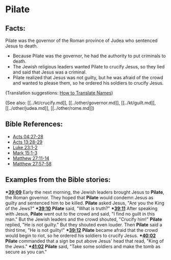 # Pilate #

## Facts: ##

Pilate was the governor of the Roman province of Judea who sentenced Jesus to death.

* Because Pilate was the governor, he had the authority to put criminals to death.
* The Jewish religious leaders wanted Pilate to crucify Jesus, so they lied and said that Jesus was a criminal.
* Pilate realized that Jesus was not guilty, but he was afraid of the crowd and wanted to please them, so he ordered his soldiers to crucify Jesus.

(Translation suggestions: [How to Translate Names](en/ta-vol1/translate/man/translate-names))

(See also: [[../kt/crucify.md]], [[../other/governor.md]], [[../kt/guilt.md]], [[../other/judea.md]], [[../other/rome.md]])

## Bible References: ##

* [Acts 04:27-28](en/tn/act/help/04/27)
* [Acts 13:28-29](en/tn/act/help/13/28)
* [Luke 23:1-2](en/tn/luk/help/23/01)
* [Mark 15:1-3](en/tn/mrk/help/15/01)
* [Matthew 27:11-14](en/tn/mat/help/27/11)
* [Matthew 27:57-58](en/tn/mat/help/27/57)

## Examples from the Bible stories: ##

  __*[39:09](en/tn/obs/help/39/09)__ Early the next morning, the Jewish leaders brought Jesus to __Pilate__, the Roman governor. They hoped that __Pilate__ would condemn Jesus as guilty and sentenced him to be killed. __Pilate__ asked Jesus, "Are you the King of the Jews?"
  __*[39:10](en/tn/obs/help/39/10)__ __Pilate__ said, "What is truth?"
  __*[39:11](en/tn/obs/help/39/11)__ After speaking with Jesus, __Pilate__ went out to the crowd and said, "I find no guilt in this man." But the Jewish leaders and the crowd shouted, "Crucify him!" __Pilate__ replied, "He is not guilty." But they shouted even louder. Then __Pilate__ said a third time, "He is not guilty!"
  __*[39:12](en/tn/obs/help/39/12)__ __Pilate__ became afraid that the crowd would begin to riot, so he ordered his soldiers to crucify Jesus.
  __*[40:02](en/tn/obs/help/40/02)__ __Pilate__ commanded that a sign be put above Jesus' head that read, "King of the Jews."
  __*[41:02](en/tn/obs/help/41/02)__ __Pilate__ said, "Take some soldiers and make the tomb as secure as you can."